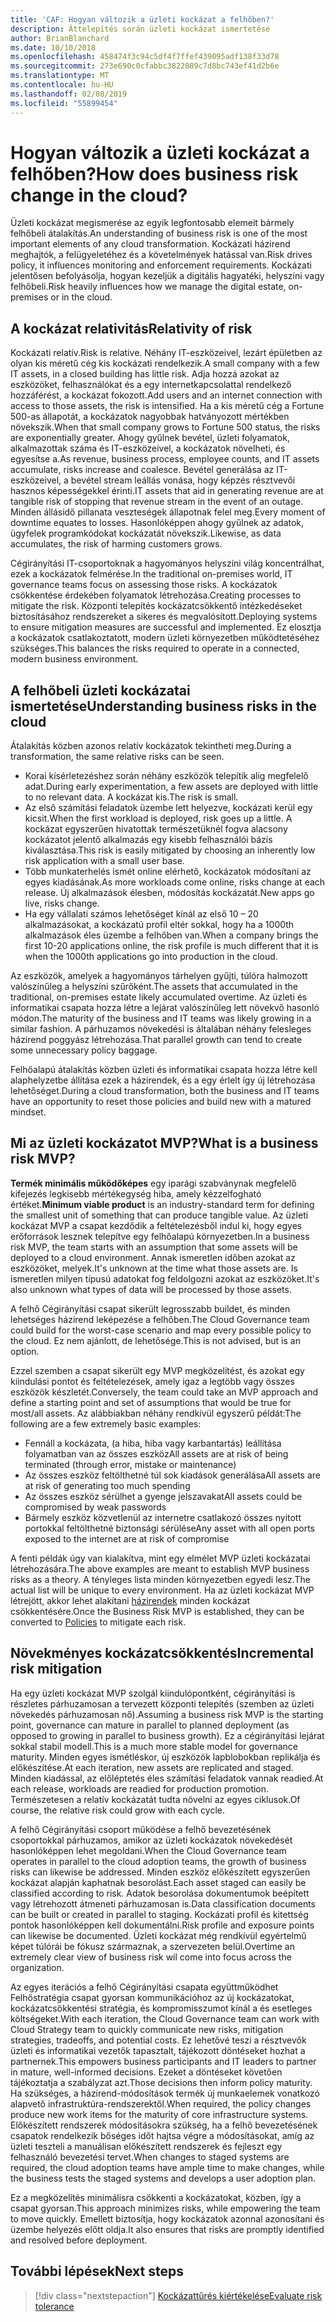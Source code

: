 ```yaml
---
title: 'CAF: Hogyan változik a üzleti kockázat a felhőben?'
description: Áttelepítés során üzleti kockázat ismertetése
author: BrianBlanchard
ms.date: 10/10/2018
ms.openlocfilehash: 458474f3c94c5df4f7ffef439095adf138f33d78
ms.sourcegitcommit: 273e690c0cfabbc3822089c7d8bc743ef41d2b6e
ms.translationtype: MT
ms.contentlocale: hu-HU
ms.lasthandoff: 02/08/2019
ms.locfileid: "55899454"
---
```

<!-- markdownlint-disable MD026 -->

# <a name="how-does-business-risk-change-in-the-cloud"></a><span data-ttu-id="c1302-103">Hogyan változik a üzleti kockázat a felhőben?</span><span class="sxs-lookup"><span data-stu-id="c1302-103">How does business risk change in the cloud?</span></span>

<span data-ttu-id="c1302-104">Üzleti kockázat megismerése az egyik legfontosabb elemeit bármely felhőbeli átalakítás.</span><span class="sxs-lookup"><span data-stu-id="c1302-104">An understanding of business risk is one of the most important elements of any cloud transformation.</span></span> <span data-ttu-id="c1302-105">Kockázati házirend meghajtók, a felügyeletéhez és a követelmények hatással van.</span><span class="sxs-lookup"><span data-stu-id="c1302-105">Risk drives policy, it influences monitoring and enforcement requirements.</span></span> <span data-ttu-id="c1302-106">Kockázati jelentősen befolyásolja, hogyan kezeljük a digitális hagyatéki, helyszíni vagy felhőbeli.</span><span class="sxs-lookup"><span data-stu-id="c1302-106">Risk heavily influences how we manage the digital estate, on-premises or in the cloud.</span></span>

<!-- markdownlint-enable MD026 -->

## <a name="relativity-of-risk"></a><span data-ttu-id="c1302-107">A kockázat relativitás</span><span class="sxs-lookup"><span data-stu-id="c1302-107">Relativity of risk</span></span>

<span data-ttu-id="c1302-108">Kockázati relatív.</span><span class="sxs-lookup"><span data-stu-id="c1302-108">Risk is relative.</span></span> <span data-ttu-id="c1302-109">Néhány IT-eszközeivel, lezárt épületben az olyan kis méretű cég kis kockázati rendelkezik.</span><span class="sxs-lookup"><span data-stu-id="c1302-109">A small company with a few IT assets, in a closed building has little risk.</span></span> <span data-ttu-id="c1302-110">Adja hozzá azokat az eszközöket, felhasználókat és a egy internetkapcsolattal rendelkező hozzáférést, a kockázat fokozott.</span><span class="sxs-lookup"><span data-stu-id="c1302-110">Add users and an internet connection with access to those assets, the risk is intensified.</span></span> <span data-ttu-id="c1302-111">Ha a kis méretű cég a Fortune 500-as állapotát, a kockázatok nagyobbak hatványozott mértékben növekszik.</span><span class="sxs-lookup"><span data-stu-id="c1302-111">When that small company grows to Fortune 500 status, the risks are exponentially greater.</span></span> <span data-ttu-id="c1302-112">Ahogy gyűlnek bevétel, üzleti folyamatok, alkalmazottak száma és IT-eszközeivel, a kockázatok növelheti, és egyesítse a.</span><span class="sxs-lookup"><span data-stu-id="c1302-112">As revenue, business process, employee counts, and IT assets accumulate, risks increase and coalesce.</span></span> <span data-ttu-id="c1302-113">Bevétel generálása az IT-eszközeivel, a bevétel stream leállás vonása, hogy képzés résztvevői hasznos képességekkel érinti.</span><span class="sxs-lookup"><span data-stu-id="c1302-113">IT assets that aid in generating revenue are at tangible risk of stopping that revenue stream in the event of an outage.</span></span> <span data-ttu-id="c1302-114">Minden állásidő pillanata veszteségek állapotnak felel meg.</span><span class="sxs-lookup"><span data-stu-id="c1302-114">Every moment of downtime equates to losses.</span></span> <span data-ttu-id="c1302-115">Hasonlóképpen ahogy gyűlnek az adatok, ügyfelek programkódokat kockázatát növekszik.</span><span class="sxs-lookup"><span data-stu-id="c1302-115">Likewise, as data accumulates, the risk of harming customers grows.</span></span>

<span data-ttu-id="c1302-116">Cégirányítási IT-csoportoknak a hagyományos helyszíni világ koncentrálhat, ezek a kockázatok felmérése.</span><span class="sxs-lookup"><span data-stu-id="c1302-116">In the traditional on-premises world, IT governance teams focus on assessing those risks.</span></span> <span data-ttu-id="c1302-117">A kockázatok csökkentése érdekében folyamatok létrehozása.</span><span class="sxs-lookup"><span data-stu-id="c1302-117">Creating processes to mitigate the risk.</span></span> <span data-ttu-id="c1302-118">Központi telepítés kockázatcsökkentő intézkedéseket biztosításához rendszereket a sikeres és megvalósított.</span><span class="sxs-lookup"><span data-stu-id="c1302-118">Deploying systems to ensure mitigation measures are successful and implemented.</span></span> <span data-ttu-id="c1302-119">Ez elosztja a kockázatok csatlakoztatott, modern üzleti környezetben működtetéséhez szükséges.</span><span class="sxs-lookup"><span data-stu-id="c1302-119">This balances the risks required to operate in a connected, modern business environment.</span></span>

## <a name="understanding-business-risks-in-the-cloud"></a><span data-ttu-id="c1302-120">A felhőbeli üzleti kockázatai ismertetése</span><span class="sxs-lookup"><span data-stu-id="c1302-120">Understanding business risks in the cloud</span></span>

<span data-ttu-id="c1302-121">Átalakítás közben azonos relatív kockázatok tekintheti meg.</span><span class="sxs-lookup"><span data-stu-id="c1302-121">During a transformation, the same relative risks can be seen.</span></span>

* <span data-ttu-id="c1302-122">Korai kísérletezéshez során néhány eszközök telepítik alig megfelelő adat.</span><span class="sxs-lookup"><span data-stu-id="c1302-122">During early experimentation, a few assets are deployed with little to no relevant data.</span></span> <span data-ttu-id="c1302-123">A kockázat kis.</span><span class="sxs-lookup"><span data-stu-id="c1302-123">The risk is small.</span></span>
* <span data-ttu-id="c1302-124">Az első számítási feladatok üzembe lett helyezve, kockázati kerül egy kicsit.</span><span class="sxs-lookup"><span data-stu-id="c1302-124">When the first workload is deployed, risk goes up a little.</span></span> <span data-ttu-id="c1302-125">A kockázat egyszerűen hivatottak természetüknél fogva alacsony kockázatot jelentő alkalmazás egy kisebb felhasználói bázis kiválasztása.</span><span class="sxs-lookup"><span data-stu-id="c1302-125">This risk is easily mitigated by choosing an inherently low risk application with a small user base.</span></span>
* <span data-ttu-id="c1302-126">Több munkaterhelés ismét online elérhető, kockázatok módosítani az egyes kiadásának.</span><span class="sxs-lookup"><span data-stu-id="c1302-126">As more workloads come online, risks change at each release.</span></span> <span data-ttu-id="c1302-127">Új alkalmazások élesben, módosítás kockázatát.</span><span class="sxs-lookup"><span data-stu-id="c1302-127">New apps go live, risks change.</span></span>
* <span data-ttu-id="c1302-128">Ha egy vállalati számos lehetőséget kínál az első 10 – 20 alkalmazásokat, a kockázatú profil eltér sokkal, hogy ha a 1000th alkalmazások éles üzembe a felhőben van.</span><span class="sxs-lookup"><span data-stu-id="c1302-128">When a company brings the first 10-20 applications online, the risk profile is much different that it is when the 1000th applications go into production in the cloud.</span></span>

<span data-ttu-id="c1302-129">Az eszközök, amelyek a hagyományos tárhelyen gyűjti, túlóra halmozott valószínűleg a helyszíni szűrőként.</span><span class="sxs-lookup"><span data-stu-id="c1302-129">The assets that accumulated in the traditional, on-premises estate likely accumulated overtime.</span></span> <span data-ttu-id="c1302-130">Az üzleti és informatikai csapata hozza létre a lejárat valószínűleg lett növekvő hasonló módon.</span><span class="sxs-lookup"><span data-stu-id="c1302-130">The maturity of the business and IT teams was likely growing in a similar fashion.</span></span> <span data-ttu-id="c1302-131">A párhuzamos növekedési is általában néhány felesleges házirend poggyász létrehozása.</span><span class="sxs-lookup"><span data-stu-id="c1302-131">That parallel growth can tend to create some unnecessary policy baggage.</span></span>

<span data-ttu-id="c1302-132">Felhőalapú átalakítás közben üzleti és informatikai csapata hozza létre kell alaphelyzetbe állítása ezek a házirendek, és a egy érlelt így új létrehozása lehetőséget.</span><span class="sxs-lookup"><span data-stu-id="c1302-132">During a cloud transformation, both the business and IT teams have an opportunity to reset those policies and build new with a matured mindset.</span></span>

<!-- markdownlint-disable MD026 -->

## <a name="what-is-a-business-risk-mvp"></a><span data-ttu-id="c1302-133">Mi az üzleti kockázatot MVP?</span><span class="sxs-lookup"><span data-stu-id="c1302-133">What is a business risk MVP?</span></span>

<span data-ttu-id="c1302-134">**Termék minimális működőképes** egy iparági szabványnak megfelelő kifejezés legkisebb mértékegység hiba, amely kézzelfogható értéket.</span><span class="sxs-lookup"><span data-stu-id="c1302-134">**Minimum viable product** is an industry-standard term for defining the smallest unit of something that can produce tangible value.</span></span> <span data-ttu-id="c1302-135">Az üzleti kockázat MVP a csapat kezdődik a feltételezésből indul ki, hogy egyes erőforrások lesznek telepítve egy felhőalapú környezetben.</span><span class="sxs-lookup"><span data-stu-id="c1302-135">In a business risk MVP, the team starts with an assumption that some assets will be deployed to a cloud environment.</span></span> <span data-ttu-id="c1302-136">Annak ismeretlen időben azokat az eszközöket, melyek.</span><span class="sxs-lookup"><span data-stu-id="c1302-136">It's unknown at the time what those assets are.</span></span> <span data-ttu-id="c1302-137">Is ismeretlen milyen típusú adatokat fog feldolgozni azokat az eszközöket.</span><span class="sxs-lookup"><span data-stu-id="c1302-137">It's also unknown what types of data will be processed by those assets.</span></span>

<span data-ttu-id="c1302-138">A felhő Cégirányítási csapat sikerült legrosszabb buildet, és minden lehetséges házirend leképezése a felhőben.</span><span class="sxs-lookup"><span data-stu-id="c1302-138">The Cloud Governance team could build for the worst-case scenario and map every possible policy to the cloud.</span></span> <span data-ttu-id="c1302-139">Ez nem ajánlott, de lehetősége.</span><span class="sxs-lookup"><span data-stu-id="c1302-139">This is not advised, but is an option.</span></span>

<span data-ttu-id="c1302-140">Ezzel szemben a csapat sikerült egy MVP megközelítést, és azokat egy kiindulási pontot és feltételezések, amely igaz a legtöbb vagy összes eszközök készletét.</span><span class="sxs-lookup"><span data-stu-id="c1302-140">Conversely, the team could take an MVP approach and define a starting point and set of assumptions that would be true for most/all assets.</span></span>
<span data-ttu-id="c1302-141">Az alábbiakban néhány rendkívül egyszerű példát:</span><span class="sxs-lookup"><span data-stu-id="c1302-141">The following are a few extremely basic examples:</span></span>

* <span data-ttu-id="c1302-142">Fennáll a kockázata, (a hiba, hiba vagy karbantartás) leállítása folyamatban van az összes eszköz</span><span class="sxs-lookup"><span data-stu-id="c1302-142">All assets are at risk of being terminated (through error, mistake or maintenance)</span></span>
* <span data-ttu-id="c1302-143">Az összes eszköz feltölthetné túl sok kiadások generálása</span><span class="sxs-lookup"><span data-stu-id="c1302-143">All assets are at risk of generating too much spending</span></span>
* <span data-ttu-id="c1302-144">Az összes eszköz sérülhet a gyenge jelszavakat</span><span class="sxs-lookup"><span data-stu-id="c1302-144">All assets could be compromised by weak passwords</span></span>
* <span data-ttu-id="c1302-145">Bármely eszköz közvetlenül az internetre csatlakozó összes nyitott portokkal feltölthetné biztonsági sérülése</span><span class="sxs-lookup"><span data-stu-id="c1302-145">Any asset with all open ports exposed to the internet are at risk of compromise</span></span>

<span data-ttu-id="c1302-146">A fenti példák úgy van kialakítva, mint egy elmélet MVP üzleti kockázatai létrehozására.</span><span class="sxs-lookup"><span data-stu-id="c1302-146">The above examples are meant to establish MVP business risks as a theory.</span></span> <span data-ttu-id="c1302-147">A tényleges lista minden környezetben egyedi lesz.</span><span class="sxs-lookup"><span data-stu-id="c1302-147">The actual list will be unique to every environment.</span></span>
<span data-ttu-id="c1302-148">Ha az üzleti kockázat MVP létrejött, akkor lehet alakítani [házirendek](overview.md) minden kockázat csökkentésére.</span><span class="sxs-lookup"><span data-stu-id="c1302-148">Once the Business Risk MVP is established, they can be converted to [Policies](overview.md) to mitigate each risk.</span></span>

<!-- markdownlint-enable MD026 -->

## <a name="incremental-risk-mitigation"></a><span data-ttu-id="c1302-149">Növekményes kockázatcsökkentés</span><span class="sxs-lookup"><span data-stu-id="c1302-149">Incremental risk mitigation</span></span>

<span data-ttu-id="c1302-150">Ha egy üzleti kockázat MVP szolgál kiindulópontként, cégirányítási is részletes párhuzamosan a tervezett központi telepítés (szemben az üzleti növekedés párhuzamosan nő).</span><span class="sxs-lookup"><span data-stu-id="c1302-150">Assuming a business risk MVP is the starting point, governance can mature in parallel to planned deployment (as opposed to growing in parallel to business growth).</span></span> <span data-ttu-id="c1302-151">Ez a cégirányítási lejárat sokkal stabil modell.</span><span class="sxs-lookup"><span data-stu-id="c1302-151">This is a much more stable model for governance maturity.</span></span> <span data-ttu-id="c1302-152">Minden egyes ismétléskor, új eszközök lapblobokban replikálja és előkészítése.</span><span class="sxs-lookup"><span data-stu-id="c1302-152">At each iteration, new assets are replicated and staged.</span></span> <span data-ttu-id="c1302-153">Minden kiadással, az előléptetés éles számítási feladatok vannak readied.</span><span class="sxs-lookup"><span data-stu-id="c1302-153">At each release, workloads are readied for production promotion.</span></span> <span data-ttu-id="c1302-154">Természetesen a relatív kockázatát tudta növelni az egyes ciklusok.</span><span class="sxs-lookup"><span data-stu-id="c1302-154">Of course, the relative risk could grow with each cycle.</span></span>

<span data-ttu-id="c1302-155">A felhő Cégirányítási csoport működése a felhő bevezetésének csoportokkal párhuzamos, amikor az üzleti kockázatok növekedését hasonlóképpen lehet megoldani.</span><span class="sxs-lookup"><span data-stu-id="c1302-155">When the Cloud Governance team operates in parallel to the cloud adoption teams, the growth of business risks can likewise be addressed.</span></span> <span data-ttu-id="c1302-156">Minden eszköz előkészített egyszerűen kockázat alapján kaphatnak besorolást.</span><span class="sxs-lookup"><span data-stu-id="c1302-156">Each asset staged can easily be classified according to risk.</span></span> <span data-ttu-id="c1302-157">Adatok besorolása dokumentumok beépített vagy létrehozott átmeneti párhuzamosan is.</span><span class="sxs-lookup"><span data-stu-id="c1302-157">Data classification documents can be built or created in parallel to staging.</span></span> <span data-ttu-id="c1302-158">Kockázati profil és kitettség pontok hasonlóképpen kell dokumentálni.</span><span class="sxs-lookup"><span data-stu-id="c1302-158">Risk profile and exposure points can likewise be documented.</span></span> <span data-ttu-id="c1302-159">Üzleti kockázat még rendkívül egyértelmű képet túlórái be fókusz származnak, a szervezeten belül.</span><span class="sxs-lookup"><span data-stu-id="c1302-159">Overtime an extremely clear view of business risk wil come into focus across the organization.</span></span>

<span data-ttu-id="c1302-160">Az egyes iterációs a felhő Cégirányítási csapata együttműködhet Felhőstratégia csapat gyorsan kommunikációhoz az új kockázatokat, kockázatcsökkentési stratégia, és kompromisszumot kínál a és esetleges költségeket.</span><span class="sxs-lookup"><span data-stu-id="c1302-160">With each iteration, the Cloud Governance team can work with Cloud Strategy team to quickly communicate new risks, mitigation strategies, tradeoffs, and potential costs.</span></span> <span data-ttu-id="c1302-161">Ez lehetővé teszi a résztvevők üzleti és informatikai vezetők tapasztalt, tájékozott döntéseket hozhat a partnernek.</span><span class="sxs-lookup"><span data-stu-id="c1302-161">This empowers business participants and IT leaders to partner in mature, well-informed decisions.</span></span> <span data-ttu-id="c1302-162">Ezeket a döntéseket követően tájékoztatja a szabályzat azt.</span><span class="sxs-lookup"><span data-stu-id="c1302-162">Those decisions then inform policy maturity.</span></span> <span data-ttu-id="c1302-163">Ha szükséges, a házirend-módosítások termék új munkaelemek vonatkozó alapvető infrastruktúra-rendszerektől.</span><span class="sxs-lookup"><span data-stu-id="c1302-163">When required, the policy changes produce new work items for the maturity of core infrastructure systems.</span></span> <span data-ttu-id="c1302-164">Előkészített rendszerek módosításokra szükség, ha a felhő bevezetésének csapatok rendelkezik bőséges időt hajtsa végre a módosításokat, amíg az üzleti teszteli a manuálisan előkészített rendszerek és fejleszt egy felhasználó bevezetési tervet.</span><span class="sxs-lookup"><span data-stu-id="c1302-164">When changes to staged systems are required, the cloud adoption teams have ample time to make changes, while the business tests the staged systems and develops a user adoption plan.</span></span>

<span data-ttu-id="c1302-165">Ez a megközelítés minimálisra csökkenti a kockázatokat, közben, így a csapat gyorsan.</span><span class="sxs-lookup"><span data-stu-id="c1302-165">This approach minimizes risks, while empowering the team to move quickly.</span></span> <span data-ttu-id="c1302-166">Emellett biztosítja, hogy kockázatok azonnal azonosítani és üzembe helyezés előtt oldja.</span><span class="sxs-lookup"><span data-stu-id="c1302-166">It also ensures that risks are promptly identified and resolved before deployment.</span></span>

## <a name="next-steps"></a><span data-ttu-id="c1302-167">További lépések</span><span class="sxs-lookup"><span data-stu-id="c1302-167">Next steps</span></span>

> [!div class="nextstepaction"]
> [<span data-ttu-id="c1302-168">Kockázattűrés kiértékelése</span><span class="sxs-lookup"><span data-stu-id="c1302-168">Evaluate risk tolerance</span></span>](./risk-tolerance.md)

